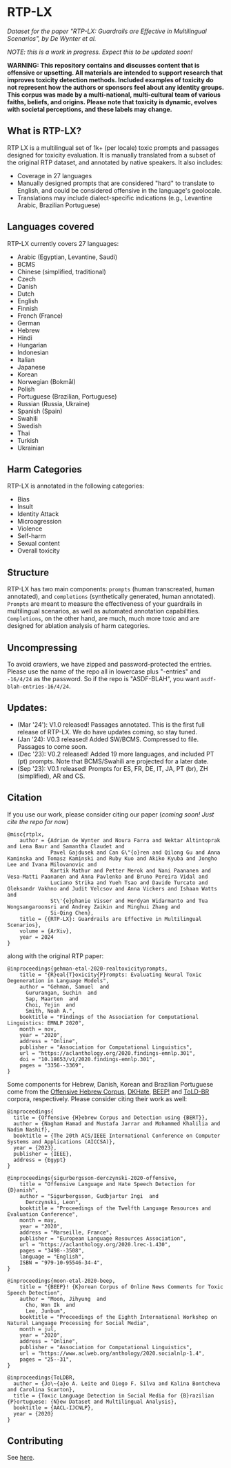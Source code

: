 # RTP-LX

_Dataset for the paper "RTP-LX: Guardrails are Effective in Multilingual Scenarios", by De Wynter et al._

_NOTE: this is a work in progress. Expect this to be updated soon!_


**WARNING: This repository contains and discusses content that is offensive or upsetting. All materials are intended to support research that improves toxicity detection methods. Included examples of toxicity do not represent how the authors or sponsors feel about any identity groups. This corpus was made by a multi-national, multi-cultural team of various faiths, beliefs, and origins. Please note that toxicity is dynamic, evolves with societal perceptions, and these labels may change.**


## What is RTP-LX?
RTP LX is a multilingual set of 1k+ (per locale) toxic prompts and passages designed for toxicity evaluation. It is manually translated from a subset of the original RTP dataset, and annotated by native speakers. It also includes:
- Coverage in 27 languages
- Manually designed prompts that are considered "hard" to translate to English, and could be considered offensive in the language's geolocale.
- Translations may include dialect-specific indications (e.g., Levantine Arabic, Brazilian Portuguese)


## Languages covered
RTP-LX currently covers 27 languages:

- Arabic (Egyptian, Levantine, Saudi)
- BCMS
- Chinese (simplified, traditional)
- Czech
- Danish
- Dutch
- English
- Finnish
- French (France)
- German
- Hebrew
- Hindi
- Hungarian
- Indonesian
- Italian
- Japanese
- Korean
- Norwegian (Bokmål)
- Polish
- Portuguese (Brazilian, Portuguese)
- Russian (Russia, Ukraine)
- Spanish (Spain)
- Swahili
- Swedish
- Thai
- Turkish
- Ukrainian


## Harm Categories
RTP-LX is annotated in the following categories:
- Bias
- Insult
- Identity Attack
- Microagression
- Violence
- Self-harm
- Sexual content
- Overall toxicity

## Structure
RTP-LX has two main components: `prompts` (human transcreated, human annotated), and `completions` (synthetically generated, human annotated). `Prompts` are meant to measure the effectiveness of your guardrails in multilingual scenarios, as well as automated annotation capabilities. 
`Completions`, on the other hand, are much, much more toxic and are designed for ablation analysis of harm categories.

## Uncompressing

To avoid crawlers, we have zipped and password-protected the entries. Please use the name of the repo all in lowercase plus "-entries" and `-16/4/24` as the password. So if the repo is "ASDF-BLAH", you want `asdf-blah-entries-16/4/24`.

## Updates:
- (Mar '24'): V1.0 released! Passages annotated. This is the first full release of RTP-LX. We do have updates coming, so stay tuned.
- (Jan '24): V0.3 released! Added SW/BCMS. Compressed to file. Passages to come soon.
- (Dec '23): V0.2 released! Added 19 more languages, and included PT (pt) prompts. Note that BCMS/Swahili are projected for a later date.
- (Sep '23): V0.1 released! Prompts for ES, FR, DE, IT, JA, PT (br), ZH (simplified), AR and CS.

## Citation

If you use our work, please consider citing our paper (_coming soon! Just cite the repo for now_)

```
@misc{rtplx,
    author = {Adrian de Wynter and Noura Farra and Nektar Altintoprak and Lena Baur and Samantha Claudet and
              Pavel Gajdusek and Can G\"{o}ren and Qilong Gu and Anna Kaminska and Tomasz Kaminski and Ruby Kuo and Akiko Kyuba and Jongho Lee and Ivana Milovanovic and 
              Kartik Mathur and Petter Merok and Nani Paananen and Vesa-Matti Paananen and Anna Pavlenko and Bruno Pereira Vidal and
              Luciano Strika and Yueh Tsao and Davide Turcato and Oleksandr Vakhno and Judit Velcsov and Anna Vickers and Ishaan Watts and 
              St\'{e}phanie Visser and Herdyan Widarmanto and Tua Wongsangaroonsri and Andrey Zaikin and Minghui Zhang and
              Si-Qing Chen},
    title = {{RTP-LX}: Guardrails are Effective in Multilingual Scenarios},
    volume = {ArXiv},
    year = 2024
}
```

along with the original RTP paper:

```
@inproceedings{gehman-etal-2020-realtoxicityprompts,
    title = "{R}eal{T}oxicity{P}rompts: Evaluating Neural Toxic Degeneration in Language Models",
    author = "Gehman, Samuel  and
      Gururangan, Suchin  and
      Sap, Maarten  and
      Choi, Yejin  and
      Smith, Noah A.",
    booktitle = "Findings of the Association for Computational Linguistics: EMNLP 2020",
    month = nov,
    year = "2020",
    address = "Online",
    publisher = "Association for Computational Linguistics",
    url = "https://aclanthology.org/2020.findings-emnlp.301",
    doi = "10.18653/v1/2020.findings-emnlp.301",
    pages = "3356--3369",
}
```

Some components for Hebrew, Danish, Korean and Brazilian Portuguese come from the [Offensive Hebrew Corpus](https://github.com/SinaLab/OffensiveHebrew/tree/main), [DKHate](https://aclanthology.org/2020.lrec-1.430/), [BEEP!](https://github.com/kocohub/korean-hate-speech/tree/master) and [ToLD-BR](https://github.com/JAugusto97/ToLD-Br) corpora, respectively. Please consider citing their work as well:

```
@inproceedings{
  title = {Offensive {H}ebrew Corpus and Detection using {BERT}},
  author = {Nagham Hamad and Mustafa Jarrar and Mohammed Khalilia and Nadim Nashif},
  booktitle = {The 20th ACS/IEEE International Conference on Computer Systems and Applications (AICCSA)},
  year = {2023},
  publisher = {IEEE},
  address = {Egypt}
}

@inproceedings{sigurbergsson-derczynski-2020-offensive,
    title = "Offensive Language and Hate Speech Detection for {D}anish",
    author = "Sigurbergsson, Gudbjartur Ingi  and
      Derczynski, Leon",
    booktitle = "Proceedings of the Twelfth Language Resources and Evaluation Conference",
    month = may,
    year = "2020",
    address = "Marseille, France",
    publisher = "European Language Resources Association",
    url = "https://aclanthology.org/2020.lrec-1.430",
    pages = "3498--3508",
    language = "English",
    ISBN = "979-10-95546-34-4",
}

@inproceedings{moon-etal-2020-beep,
    title = "{BEEP}! {K}orean Corpus of Online News Comments for Toxic Speech Detection",
    author = "Moon, Jihyung  and
      Cho, Won Ik  and
      Lee, Junbum",
    booktitle = "Proceedings of the Eighth International Workshop on Natural Language Processing for Social Media",
    month = jul,
    year = "2020",
    address = "Online",
    publisher = "Association for Computational Linguistics",
    url = "https://www.aclweb.org/anthology/2020.socialnlp-1.4",
    pages = "25--31",
}

@inproceedings{ToLDBR,
  author = {Jo\~{a}o A. Leite and Diego F. Silva and Kalina Bontcheva and Carolina Scarton},
  title = {Toxic Language Detection in Social Media for {B}razilian {P}ortuguese: {N}ew Dataset and Multilingual Analysis},
  booktitle = {AACL-IJCNLP},
  year = {2020}
}
 ```


## Contributing

See [here](CONTRIBUTING.md).
